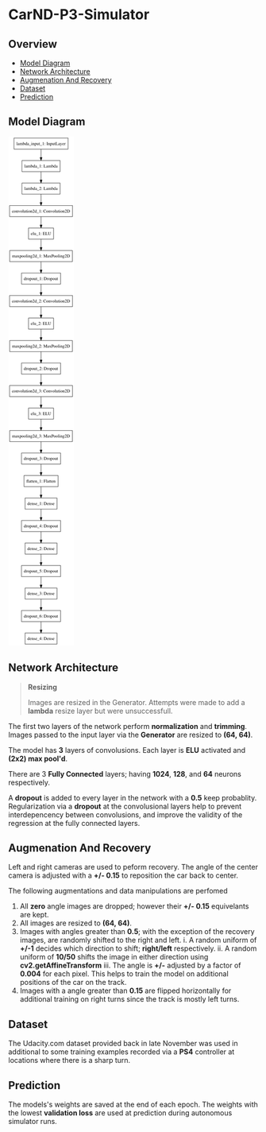 # CarND-P3-Simulator

## Overview

* [Model Diagram](#model-diagram)
* [Network Architecture](#network-architecture)
* [Augmenation And Recovery](#augmenation-and-recovery)
* [Dataset](#dataset)
* [Prediction](#prediction)

## Model Diagram

![model diagram](model.png "Model Diagram")

## Network Architecture

> __Resizing__
> 
> Images are resized in the Generator.  Attempts were made to add a **lambda** resize layer but were unsuccessfull. 

The first two layers of the network perform __normalization__ and __trimming__.    Images passed to the input layer via the __Generator__ are resized to __(64, 64)__.

The model has __3__ layers of convolusions.  Each layer is __ELU__ activated and __(2x2) max pool'd__.  

There are 3 __Fully Connected__ layers; having __1024__, __128__, and __64__ neurons respectively.

A __dropout__ is added to every layer in the network with a __0.5__ keep probablity.  Regularization via a __dropout__ at the convolusional layers help to prevent interdepencency between convolusions, and improve the validity of the regression at the fully connected layers.

## Augmenation And Recovery

Left and right cameras are used to peform recovery.  The angle of the center camera is adjusted with a __+/- 0.15__ to reposition the car back to center.

The following augmentations and data manipulations are perfomed

1. All __zero__ angle images are dropped; however their __+/- 0.15__ equivelants are kept.
2. All images are resized to __(64, 64)__.
3. Images with angles greater than __0.5__; with the exception of the recovery images, are randomly shifted to the right and left.
    i. A random uniform of __+/-1__ decides which direction to shift; __right/left__ respectively.
    ii. A random uniform of __10/50__ shifts the image in either direction using __cv2.getAffineTransform__
    iii. The angle is __+/-__ adjusted by a factor of __0.004__ for each pixel.  This helps to train the model on additional positions of the car on the track.
4. Images with a angle greater than __0.15__ are flipped horizontally for additional training on right turns since the track is mostly left turns.

## Dataset

The Udacity.com dataset provided back in late November was used in additional to some training examples recorded via a __PS4__ controller at locations where there is a sharp turn.

## Prediction

The models's weights are saved at the end of each epoch.  The weights with the lowest __validation loss__ are used at prediction during autonomous simulator runs.


